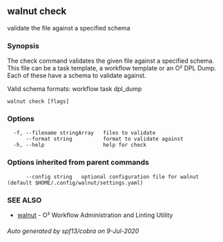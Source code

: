 ## walnut check

validate the file against a specified schema

### Synopsis

The check command validates the given file against a specified schema. This file can be a task template, 
a workflow template or an O² DPL Dump. Each of these have a schema to validate against.

Valid schema formats:
  workflow  task  dpl_dump

```
walnut check [flags]
```

### Options

```
  -f, --filename stringArray   files to validate
      --format string          format to validate against
  -h, --help                   help for check
```

### Options inherited from parent commands

```
      --config string   optional configuration file for walnut (default $HOME/.config/walnut/settings.yaml)
```

### SEE ALSO

* [walnut](walnut.md)	 - O² Workflow Administration and Linting Utility

###### Auto generated by spf13/cobra on 9-Jul-2020
